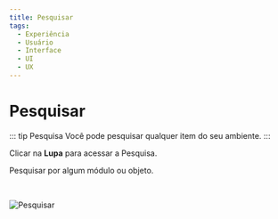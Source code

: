 ```yaml
---
title: Pesquisar
tags:
  - Experiência
  - Usuário
  - Interface
  - UI
  - UX
---
```

# Pesquisar

::: tip Pesquisa
Você pode pesquisar qualquer item do seu ambiente.
:::

   Clicar na **Lupa** para acessar a Pesquisa.

   Pesquisar por algum módulo ou objeto.

<br>

   ![Pesquisar](https://cdn.phishx.io/phishx-docs/images/phishx_ui_search_01.webp)
